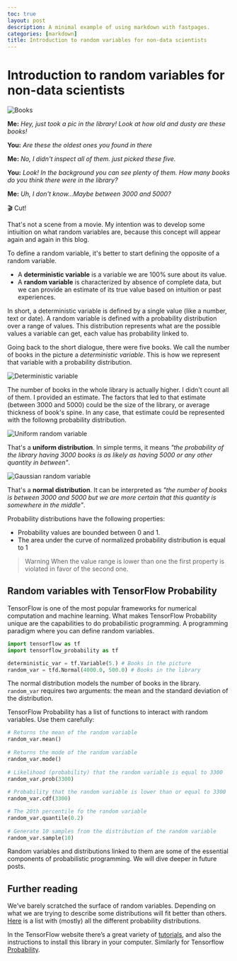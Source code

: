 ```yaml
---
toc: true
layout: post
description: A minimal example of using markdown with fastpages.
categories: [markdown]
title: Introduction to random variables for non-data scientists
---
```


# Introduction to random variables for non-data scientists

![Books](https://source.unsplash.com/v1QCJQoD03k/640x426)

**Me:** *Hey, just took a pic in the library! Look at how old and dusty are these books!*

**You:** *Are these the oldest ones you found in there*

**Me:** *No, I didn't inspect all of them. just picked these five.*

**You:** *Look! In the background you can see plenty of them. How many books do you think there were in the library?*

**Me:** *Uh, I don't know...Maybe between 3000 and 5000?*

:clapper: Cut!

That's not a scene from a movie. My intention was to develop some intiuition on what random variables are, because this concept will appear again and again in this blog.

To define a random variable, it's better to start defining the opposite of a random variable.
* A **deterministic variable** is a variable we are 100% sure about its value.
* A **random variable** is characterized by absence of complete data, but we can provide an estimate of its true value based on intuition or past experiences.

In short, a deterministic variable is defined by a single value (like a number, text or date). A random variable is defined with a probability distribution over a range of values. This distribution represents what are the possible values a variable can get, each value has probability linked to.

Going back to the short dialogue, there were five books. We call the number of books in the picture a *deterministic variable*. This is how we represent that variable with a probability distribution.

![]({{site.baseurl}}/images/deterministic_var.png "Deterministic variable")

The number of books in the whole library is actually higher. I didn't count all of them. I provided an estimate. The factors that led to that estimate (between 3000 and 5000) could be the size of the library, or average thickness of book's spine. In any case, that estimate could be represented with the followng probability distribution.

![]({{site.baseurl}}/images/uniform_random_var.png "Uniform random variable")

That's a **uniform distribution**. In simple terms, it means *"the probability of the library having 3000 books is as likely as having 5000 or any other quantity in between"*.

![]({{site.baseurl}}/images/normal_random_var.png "Gaussian random variable")

That's a **normal distribution**. It can be interpreted as *"the number of books is between 3000 and 5000 but we are more certain that this quantity is somewhere in the middle"*.

Probability distributions have the following properties:
* Probability values are bounded between 0 and 1.
* The area under the curve of normalized probability distribution is equal to 1

> Warning 
When the value range is lower than one the first property is violated in favor of the second one.

## Random variables with TensorFlow Probability

TensorFlow is one of the most popular frameworks for numerical computation and machine learning. What makes TensorFlow Probability unique are the capabilities to do probabilistic programming. A programming paradigm where you can define random variables.

```python
import tensorflow as tf
import tensorflow_probability as tf

deterministic_var = tf.Variable(5.) # Books in the picture
random_var = tfd.Normal(4000.0, 500.0) # Books in the library
```

The normal distribution models the number of books in the library. `random_var` requires two arguments: the mean and the standard deviation of the distribution.

TensorFlow Probability has a list of functions to interact with random variables. Use them carefully:

```python
# Returns the mean of the random variable
random_var.mean()
 
# Returns the mode of the random variable
random_var.mode()
 
# Likelihood (probability) that the random variable is equal to 3300
random_var.prob(3300)
 
# Probability that the random variable is lower than or equal to 3300
random_var.cdf(3300)

# The 20th percentile fo the random variable 
random_var.quantile(0.2)
 
# Generate 10 samples from the distribution of the random variable
random_var.sample(10)
```

Random variables and distributions linked to them are some of the essential components of probabilistic programming. We will dive deeper in future posts.

## Further reading 
We’ve barely scratched the surface of random variables. Depending on what we are trying to describe some distributions will fit better than others. [Here](https://en.wikipedia.org/wiki/List_of_probability_distributions) is a list with (mostly) all the different probability distributions.

In the TensorFlow website there’s a great variety of [tutorials](https://www.tensorflow.org/tutorials/), and also the instructions to install this library in your computer. Similarly for Tensorflow [Probability](https://www.tensorflow.org/probability/overview).